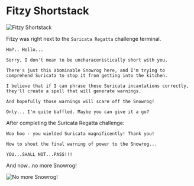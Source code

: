 # Fitzy Shortstack

![Fitzy Shortstack](/img/tolkienring/fitzyshortstack.png)

Fitzy was right next to the `Suricata Regatta` challenge terminal.

```
Hm?.. Hello...

Sorry, I don't mean to be uncharaceristically short with you.

There's just this abominable Snowrog here, and I'm trying to comprehend Suricata to stop it from getting into the kitchen.

I believe that if I can phrase these Suricata incantations correctly, they'll create a spell that will generate warnings.

And hopefully those warnings will scare off the Snowrog!

Only... I'm quite baffled. Maybe you can give it a go?
```

After completing the Suricata Regatta challenge:

```
Woo hoo - you wielded Suricata magnificently! Thank you!

Now to shout the final warning of power to the Snowrog...

YOU...SHALL NOT...PASS!!!
```

And now...no more Snowrog!

![No more Snowrog!](/img/tolkienring/nomoresnowrog.png)